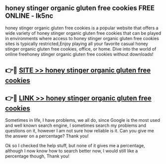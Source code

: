 ## honey stinger organic gluten free cookies FREE ONLINE - lk5nc

honey stinger organic gluten free cookies is a popular website that offers a wide variety of honey stinger organic gluten free cookies that can be played in environments where access to honey stinger organic gluten free cookies sites is typically restricted,Enjoy playing all your favorite casual honey stinger organic gluten free cookies, office, or home. Dive into the world of online freehoney stinger organic gluten free cookies without downloads!

## 👉🔴 [SITE >> honey stinger organic gluten free cookies](http://news.freeplayer.one?title=honey_stinger_organic_gluten_free_cookies&ref=FRRE)

## 👉🔴 [LINK >> honey stinger organic gluten free cookies](http://news.freeplayer.one?title=honey_stinger_organic_gluten_free_cookies&ref=FREE)

Sometimes in life, I have problems, we all do, since Google is the most used and well known search engine, I sometimes search my problems and questions on it, however I am not sure how reliable is it. Can you give me the answer on a percentage? Thank you!

Ok so I checked the help stuff, but none of it gives me a percentage, although I now know how to search better now, I would still like a percentage though, Thank you!